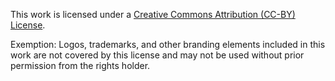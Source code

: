 This work is licensed under a [Creative Commons Attribution (CC-BY) License](https://creativecommons.org/licenses/by/4.0/).

Exemption: Logos, trademarks, and other branding elements included in this work are not covered by this license and may not be used without prior permission from the rights holder.
